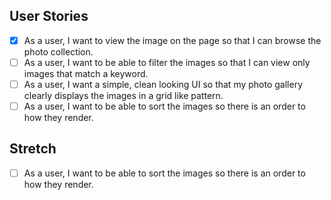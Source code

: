 ## User Stories

- [x] As a user, I want to view the image on the page so that I can browse the photo collection.
- [ ] As a user, I want to be able to filter the images so that I can view only images that match a keyword.
- [ ] As a user, I want a simple, clean looking UI so that my photo gallery clearly displays the images in a grid like pattern.
- [ ] As a user, I want to be able to sort the images so there is an order to how they render.
## Stretch
- [ ] As a user, I want to be able to sort the images so there is an order to how they render.
